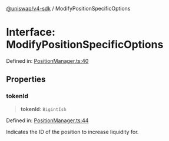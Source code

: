 [@uniswap/v4-sdk](../overview.md) / ModifyPositionSpecificOptions

# Interface: ModifyPositionSpecificOptions

Defined in: [PositionManager.ts:40](https://github.com/Uniswap/sdks/blob/c1c9f64f11640c79a680f539823458931629e6ed/sdks/v4-sdk/src/PositionManager.ts#L40)

## Properties

### tokenId

> **tokenId**: `BigintIsh`

Defined in: [PositionManager.ts:44](https://github.com/Uniswap/sdks/blob/c1c9f64f11640c79a680f539823458931629e6ed/sdks/v4-sdk/src/PositionManager.ts#L44)

Indicates the ID of the position to increase liquidity for.
